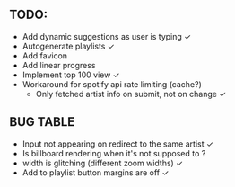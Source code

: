 ## TODO:
- Add dynamic suggestions as user is typing ✓
- Autogenerate playlists ✓
- Add favicon
- Add linear progress
- Implement top 100 view ✓
- Workaround for spotify api rate limiting (cache?)
  - Only fetched artist info on submit, not on change ✓

## BUG TABLE
- Input not appearing on redirect to the same artist ✓
- Is billboard rendering when it's not supposed to ?
- width is glitching (different zoom widths) ✓
- Add to playlist button margins are off ✓
